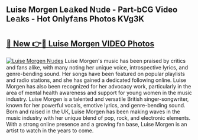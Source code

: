 ## Luise Morgen Le𝚊ked N𝚞de - Part-bCG Video Le𝚊ks - Hot Onlyf𝚊ns Photos KVg3K

# <h2><a href="http://ab89009.deff.icu/?id=Luise+Morgen">🔗 New 👉🔴 Luise Morgen VIDEO Photos</a></h2>

[![Luise Morgen N𝚞des](https://i.imgur.com/rIISA9y.gif)](http://ab89009.deff.icu/?id=Luise+Morgen)
Luise Morgen's music has been praised by critics and fans alike, with many noting her unique voice, introspective lyrics, and genre-bending sound. Her songs have been featured on popular playlists and radio stations, and she has gained a dedicated following online. Luise Morgen has also been recognized for her advocacy work, particularly in the area of mental health awareness and support for young women in the music industry. Luise Morgen is a talented and versatile British singer-songwriter, known for her powerful vocals, emotive lyrics, and genre-bending sound. Born and raised in the UK, Luise Morgen has been making waves in the music industry with her unique blend of pop, rock, and electronic elements. With a strong online presence and a growing fan base, Luise Morgen is an artist to watch in the years to come.
